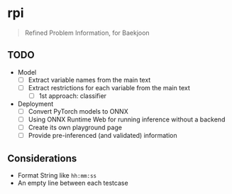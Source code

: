 # rpi

> Refined Problem Information, for Baekjoon

## TODO

- Model
  - [ ] Extract variable names from the main text
  - [ ] Extract restrictions for each variable from the main text
    - [ ] 1st approach: classifier
- Deployment
  - [ ] Convert PyTorch models to ONNX
  - [ ] Using ONNX Runtime Web for running inference without a backend
  - [ ] Create its own playground page
  - [ ] Provide pre-inferenced (and validated) information

## Considerations

- Format String like `hh:mm:ss`
- An empty line between each testcase
